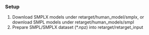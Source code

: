 ### Setup
1. Download SMPLX models under retarget/human_model/smplx, or download SMPL models under retarget/human_models/smpl
2. Prepare SMPL/SMPLX dataset (*.npz) into retarget/retarget_input